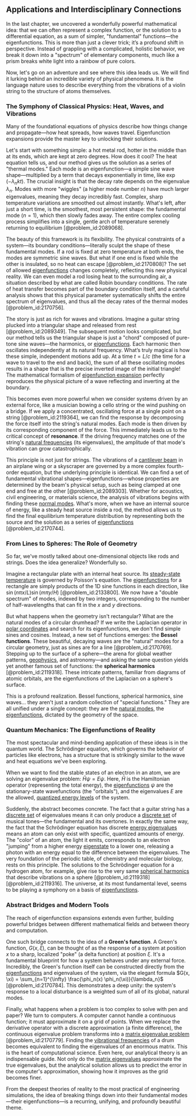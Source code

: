 ## Applications and Interdisciplinary Connections

In the last chapter, we uncovered a wonderfully powerful mathematical idea: that we can often represent a complex function, or the solution to a differential equation, as a sum of simpler, "fundamental" functions—the eigenfunctions. This is more than just a clever trick; it’s a profound shift in perspective. Instead of grappling with a complicated, holistic behavior, we break it down into a "spectrum" of elementary components, much like a prism breaks white light into a rainbow of pure colors.

Now, let's go on an adventure and see where this idea leads us. We will find it lurking behind an incredible variety of physical phenomena. It is the language nature uses to describe everything from the vibrations of a violin string to the structure of atoms themselves.

### The Symphony of Classical Physics: Heat, Waves, and Vibrations

Many of the foundational equations of physics describe how things change and propagate—how heat spreads, how waves travel. Eigenfunction expansions provide the master key to unlocking their solutions.

Let's start with something simple: a hot metal rod, hotter in the middle than at its ends, which are kept at zero degrees. How does it cool? The heat equation tells us, and our method gives us the solution as a series of "thermal modes." Each mode is an eigenfunction—a simple sine wave shape—multiplied by a term that decays exponentially in time, like $\exp(-\lambda_n k t)$. The crucial insight is that the decay rate depends on the eigenvalue $\lambda_n$. Modes with more "wiggles" (a higher mode number $n$) have much larger eigenvalues, meaning they decay incredibly fast. Complex, sharp temperature variations are smoothed out almost instantly. What's left, after just a short time, is the smoothest, most persistent shape: the fundamental mode ($n=1$), which then slowly fades away. The entire complex cooling process simplifies into a single, gentle arch of temperature serenely returning to equilibrium [@problem_id:2089068].

The beauty of this framework is its flexibility. The physical constraints of a system—its boundary conditions—literally sculpt the shape of these fundamental modes. If a rod is fixed at zero temperature at both ends, the modes are symmetric sine waves. But what if one end is fixed while the other is insulated, so no heat can escape [@problem_id:2170808]? The set of allowed [eigenfunctions](@article_id:154211) changes completely, reflecting this new physical reality. We can even model a rod losing heat to the surrounding air, a situation described by what are called Robin boundary conditions. The rate of heat transfer becomes part of the boundary condition itself, and a careful analysis shows that this physical parameter systematically shifts the entire spectrum of eigenvalues, and thus all the decay rates of the thermal modes [@problem_id:2170756].

The story is just as rich for waves and vibrations. Imagine a guitar string plucked into a triangular shape and released from rest [@problem_id:2089349]. The subsequent motion looks complicated, but our method tells us the triangular shape is just a "chord" composed of pure-tone sine waves—the harmonics, or [eigenfunctions](@article_id:154211). Each harmonic then oscillates independently at its natural frequency. What’s truly magical is how these simple, independent motions add up. At a time $t = L/c$ (the time for a wave to travel to the end and back), the sum of all these oscillating modes results in a shape that is the precise inverted image of the initial triangle! The mathematical formalism of [eigenfunction expansion](@article_id:150966) perfectly reproduces the physical picture of a wave reflecting and inverting at the boundary.

This becomes even more powerful when we consider systems driven by an external force, like a musician bowing a cello string or the wind pushing on a bridge. If we apply a concentrated, oscillating force at a single point on a string [@problem_id:2119364], we can find the response by decomposing the force itself into the string's natural modes. Each mode is then driven by its corresponding component of the force. This immediately leads us to the critical concept of **resonance**. If the driving frequency matches one of the string's [natural frequencies](@article_id:173978) (its eigenvalues), the amplitude of that mode's vibration can grow catastrophically.

This principle is not just for strings. The vibrations of a [cantilever beam](@article_id:173602) in an airplane wing or a skyscraper are governed by a more complex fourth-order equation, but the underlying principle is identical. We can find a set of fundamental vibrational shapes—eigenfunctions—whose properties are determined by the beam's physical setup, such as being clamped at one end and free at the other [@problem_id:2089303]. Whether for acoustics, civil engineering, or materials science, the analysis of vibrations begins with finding these [normal modes](@article_id:139146). What's more, when we have an internal source of energy, like a steady heat source inside a rod, the method allows us to find the final equilibrium temperature distribution by representing both the source and the solution as a series of [eigenfunctions](@article_id:154211) [@problem_id:2170744].

### From Lines to Spheres: The Role of Geometry

So far, we've mostly talked about one-dimensional objects like rods and strings. Does the idea generalize? Wonderfully so.

Imagine a rectangular plate with an internal heat source. Its [steady-state temperature](@article_id:136281) is governed by Poisson's equation. The [eigenfunctions](@article_id:154211) for a rectangle are simply products of the 1D sine functions in each direction, like $\sin(n\pi x/L)\sin(m\pi y/H)$ [@problem_id:2133800]. We now have a "double spectrum" of modes, indexed by two integers, corresponding to the number of half-wavelengths that can fit in the $x$ and $y$ directions.

But what happens when the geometry isn't rectangular? What are the natural modes of a circular drumhead? If we write the Laplacian operator in [polar coordinates](@article_id:158931) and search for its eigenfunctions, we don't find simple sines and cosines. Instead, a new set of functions emerges: the **Bessel functions**. These beautiful, decaying waves are the "natural" modes for a circular geometry, just as sines are for a line [@problem_id:2170769]. Stepping up to the surface of a sphere—the arena for global weather patterns, [geophysics](@article_id:146848), and astronomy—and asking the same question yields yet another famous set of functions: the **spherical harmonics** [@problem_id:2119318]. These intricate patterns, familiar from diagrams of atomic orbitals, are the eigenfunctions of the Laplacian on a sphere's surface.

This is a profound realization. Bessel functions, spherical harmonics, sine waves... they aren't just a random collection of "special functions." They are all unified under a single concept: they are the [natural modes](@article_id:276512), the [eigenfunctions](@article_id:154211), dictated by the geometry of the space.

### Quantum Mechanics: The Eigenfunctions of Reality

The most spectacular and mind-bending application of these ideas is in the quantum world. The Schrödinger equation, which governs the behavior of particles like electrons, has a structure that is strikingly similar to the wave and heat equations we've been exploring.

When we want to find the stable states of an electron in an atom, we are solving an eigenvalue problem: $\hat{H}\psi = E\psi$. Here, $\hat{H}$ is the Hamiltonian operator (representing the total energy), the [eigenfunctions](@article_id:154211) $\psi$ are the stationary-state wavefunctions (the "orbitals"), and the eigenvalues $E$ are the allowed, [quantized energy levels](@article_id:140417) of the system.

Suddenly, the abstract becomes concrete. The fact that a guitar string has a [discrete set](@article_id:145529) of eigenvalues means it can only produce a [discrete set](@article_id:145529) of musical tones—the fundamental and its overtones. In exactly the same way, the fact that the Schrödinger equation has discrete [energy eigenvalues](@article_id:143887) means an atom can only exist with specific, quantized amounts of energy. The "color" of an atom, the light it emits, corresponds to an electron "jumping" from a higher energy [eigenstate](@article_id:201515) to a lower one, releasing a photon with an energy equal to the difference between the eigenvalues. The very foundation of the periodic table, of chemistry and molecular biology, rests on this principle. The solutions to the Schrödinger equation for a hydrogen atom, for example, give rise to the very same [spherical harmonics](@article_id:155930) that describe vibrations on a sphere [@problem_id:2119318] [@problem_id:2119316]. The universe, at its most fundamental level, seems to be playing a symphony on a basis of [eigenfunctions](@article_id:154211).

### Abstract Bridges and Modern Tools

The reach of eigenfunction expansions extends even further, building powerful bridges between different mathematical fields and between theory and computation.

One such bridge connects to the idea of a **Green's function**. A Green's function, $G(x, \xi)$, can be thought of as the response of a system at position $x$ to a sharp, localized "poke" (a delta function) at position $\xi$. It's a fundamental blueprint for how a system behaves under any external force. Incredibly, the Green's function itself can be constructed directly from the [eigenfunctions](@article_id:154211) and eigenvalues of the system, via the elegant formula $G(x, \xi) = \sum_{n=1}^{\infty} \frac{\phi_n(x) \phi_n(\xi)}{\lambda_n}$ [@problem_id:2170784]. This demonstrates a deep unity: the system's response to a local disturbance is a weighted sum of all of its global, natural modes.

Finally, what happens when a problem is too complex to solve with pen and paper? We turn to computers. A computer cannot handle a continuous function; it must approximate it on a grid of points. When we replace the derivative operator with a discrete approximation (a finite difference), the continuous eigenvalue problem transforms into a [matrix eigenvalue problem](@article_id:141952) [@problem_id:2170779]. Finding the [vibrational frequencies](@article_id:198691) of a drum becomes equivalent to finding the eigenvalues of an enormous matrix. This is the heart of computational science. Even here, our analytical theory is an indispensable guide. Not only do the [matrix eigenvalues](@article_id:155871) approximate the true eigenvalues, but the analytical solution allows us to predict the error in the computer's approximation, showing how it improves as the grid becomes finer.

From the deepest theories of reality to the most practical of engineering simulations, the idea of breaking things down into their fundamental modes—their eigenfunctions—is a recurring, unifying, and profoundly beautiful theme.